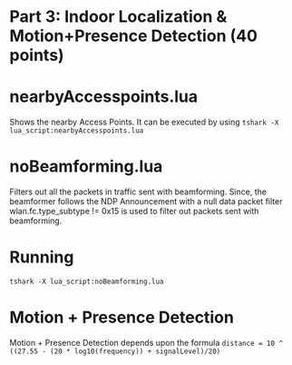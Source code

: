 # Part 3: Indoor Localization & Motion+Presence Detection (40 points)

nearbyAccesspoints.lua 
============
Shows the nearby Access Points. It can be executed by using 
`` tshark -X lua_script:nearbyAccesspoints.lua ``

noBeamforming.lua
================
Filters out all the packets in traffic sent with beamforming. Since, the beamformer follows the NDP Announcement with a null data packet filter wlan.fc.type_subtype != 0x15 is used to filter out packets sent with beamforming.

Running
=========
`` tshark -X lua_script:noBeamforming.lua ``

Motion + Presence Detection
=================
Motion + Presence Detection depends upon the formula 
`` distance = 10 ^ ((27.55 - (20 * log10(frequency)) + signalLevel)/20) ``
